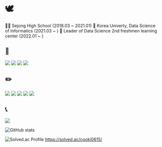 # 🕊️
🧑‍🎓 Sejong High School (2018.03 ~ 2021.01)
🐯 Korea Univerty, Data Science of Informatics (2021.03 ~ )
🐯 Leader of Data Science 2nd freshmen learning center (2022.01 ~ )

## 🔨
<img src="https://img.shields.io/badge/Python-3766AB?style=flat-square&logo=Python&logoColor=white"/></a>
<img src="https://img.shields.io/badge/C-A8B9CC?style=flat-square&logo=Python&logoColor=white"/></a>
<img src="https://img.shields.io/badge/C++-00599C?style=flat-square&logo=Python&logoColor=white"/></a>
<img src="https://img.shields.io/badge/R-276DC3?style=flat-square&logo=Python&logoColor=white"/></a>

## ✏️
<img src="https://img.shields.io/badge/Sololearn-149EF2?style=flat-square&logo=Python&logoColor=white"/></a>
<img src="https://img.shields.io/badge/scikit_learn-F7931E?style=flat-square&logo=Python&logoColor=white"/></a>
<img src="https://img.shields.io/badge/NumPy-013243?style=flat-square&logo=Python&logoColor=white"/></a>
<img src="https://img.shields.io/badge/Google_Colab-F9AB00?style=flat-square&logo=Python&logoColor=white"/></a>
<img src="https://img.shields.io/badge/TensorFlow-FF6F00?style=flat-square&logo=Python&logoColor=white"/></a>

## 📞
<a href="mailto:cooki0615@korea.ac.kr" target="_blank"><img src="https://img.shields.io/badge/Gmail-EA4335?style=flat-square&logoGmail&logoColor=white" ></a>

![GitHub stats](https://github-readme-stats.vercel.app/api?username=bidulki-99&show_icons=true&theme=radical)

![Solved.ac Profile](http://mazassumnida.wtf/api/v2/generate_badge?boj=cooki0615) https://solved.ac/cooki0615/
